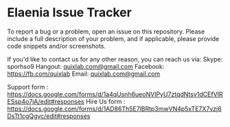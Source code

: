 # Elaenia Issue Tracker
To report a bug or a problem, open an issue on this repository. Please include a full description of your problem, and if applicable, please provide code snippets and/or screenshots.

If you'd like to contact us for any other reason, you can reach us via:
    Skype: sporhso9
    Hangout: quixlab.com@gmail.com
    Facebook: https://fb.com/quixlab
    Email: quixlab.com@gmail.com

Support form : https://docs.google.com/forms/d/1a4qUsnh6ueoNVIPyU7ztqdNtsv1dCEfVIRESsp4o7jA/edit#responses
Hire Us form : https://docs.google.com/forms/d/1AD86Th5E7lBRtp3mwVN4p5xTE7X7vzj6DsTt1cgQgyc/edit#responses
